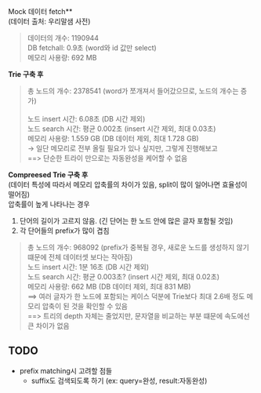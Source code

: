 Mock 데이터 fetch**  <br>
(데이터 출처: 우리말샘 사전)
> 데이터의 개수: 1190944  <br>
> DB fetchall: 0.9초  (word와 id 값만 select)  <br>
> 메모리 사용량: 692 MB   <br>


**Trie 구축 후**
> 총 노드의 개수: 2378541  (word가 쪼개져서 들어갔으므로, 노드의 개수는 증가)  <br>  
> 노드 insert 시간: 6.08초 (DB 시간 제외)  <br>
> 노드 search 시간: 평균 0.002초  (insert 시간 제외, 최대 0.03초)  <br>
> 메모리 사용량: 1.559 GB  (DB 데이터 제외, 최대 1.728 GB)  <br>
   -> 일단 메모리로 전부 올릴 필요가 있나 싶지만, 그렇게 진행해보고  <br>
   ==> 단순한 트라이 만으로는 자동완성을 케어할 수 없음


**Compreesed Trie 구축 후**  <br>
(데이터 특성에 따라서 메모리 압축률의 차이가 있음, split이 많이 일어나면 효율성이 떨어짐) <br>
압축률이 높게 나타나는 경우
1. 단어의 길이가 고르지 않음. (긴 단어는 한 노드 안에 많은 글자 포함될 것임)
2. 각 단어들의 prefix가 많이 겹침
> 총 노드의 개수: 968092  (prefix가 중복될 경우, 새로운 노드를 생성하지 않기 떄문에 전체 데이터셋 보다는 작아짐)  <br>
> 노드 insert 시간:  1분 16초 (DB 시간 제외)  <br>
> 노드 search 시간: 평균 0.003초? (insert 시간 제외, 최대 0.02초)  <br>
> 메모리 사용량: 662 MB  (DB 데이터 제외, 최대 831 MB)  <br>
> ==> 여러 글자가 한 노드에 포함되는 케이스 덕분에 Trie보다 최대 2.6배 정도 메모리 압축이 된 것을 확인할 수 있음 <br>
> ==> 트리의 depth 자체는 줄었지만, 문자열을 비교하는 부분 떄문에 속도에선 큰 차이가 없음

## TODO
- prefix matching시 고려할 점들
  - suffix도 검색되도록 하기 (ex: query=완성, result:자동완성)